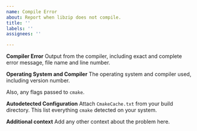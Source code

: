 ```yaml
---
name: Compile Error
about: Report when libzip does not compile.
title: ''
labels: ''
assignees: ''

---
```


**Compiler Error**
Output from the compiler, including exact and complete error message, file name and line number.

**Operating System and Compiler**
The operating system and compiler used, including version number.

Also, any flags passed to `cmake`.

**Autodetected Configuration**
Attach `CmakeCache.txt` from your build directory. This list everything `cmake` detected on your system.

**Additional context**
Add any other context about the problem here.
